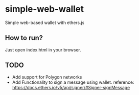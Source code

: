 # simple-web-wallet

Simple web-based wallet with ethers.js

## How to run?

Just open index.html in your browser.

## TODO

- Add support for Polygon networks
- Add Functionality to sign a message using wallet. reference: https://docs.ethers.io/v5/api/signer/#Signer-signMessage
